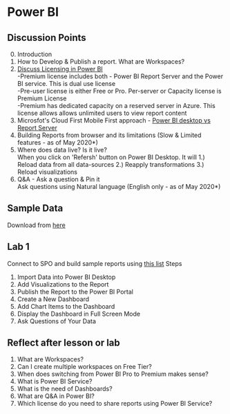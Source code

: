 # Power BI

## Discussion Points
0. Introduction  
1. How to Develop & Publish a report. What are Workspaces?
2. [Discuss Licensing in Power BI](https://powerbi.microsoft.com/en-us/pricing/)  
  -Premium license includes both - Power BI Report Server and the Power BI service. This is dual use license  
  -Pre-user license is either Free or Pro. Per-server or Capacity license is Premium License  
  -Premium has dedicated capacity on a reserved server in Azure. This license allows allows unlimited users to view report content
3. Microsfot's Cloud First Mobile First approach - [Power BI desktop vs Report Server](https://docs.microsoft.com/en-us/power-bi/report-server/compare-report-server-service)
4. Building Reports from browser and its limitations (Slow & Limited features - as of May 2020*)
5. Where does data live? Is it live?  
  When you click on 'Refersh' button on Power BI Desktop. It will 1.) Reload data from all data-sources 2.) Reapply transformations 3.) Reload visualizations
6. Q&A - Ask a question & Pin it  
   Ask questions using Natural language (English only - as of May 2020*)
   
## Sample Data
Download from [here](https://docs.microsoft.com/en-us/power-bi/create-reports/sample-datasets)

## Lab 1
Connect to SPO and build sample reports using [this list](https://playgr0und.sharepoint.com/sites/PowerBI/Lists/FreddieMacTeam/AllItems.aspx)
Steps
1. Import Data into Power BI Desktop
2. Add Visualizations to the Report
3. Publish the Report to the Power BI Portal
4. Create a New Dashboard
5. Add Chart Items to the Dashboard
6. Display the Dashboard in Full Screen Mode
7. Ask Questions of Your Data

## Reflect after lesson or lab
1. What are Workspaces?
2. Can I create multiple workspaces on Free Tier?
3. When does switching from Power BI Pro to Premium makes sense?
4. What is Power BI Service?
5. What is the need of Dashboards?
6. What are Q&A in Power BI?
7. Which license do you need to share reports using Power BI Service?
